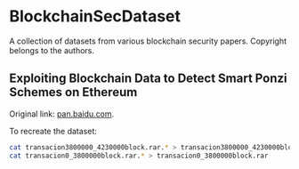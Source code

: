 # BlockchainSecDataset
A collection of datasets from various blockchain security papers. Copyright belongs to the authors.


## Exploiting Blockchain Data to Detect Smart Ponzi Schemes on Ethereum
Original link: [pan.baidu.com](https://pan.baidu.com/s/1TNBPjubIDc0GJ1kLKjiJyw).

To recreate the dataset: 
```bash
cat transacion3800000_4230000block.rar.* > transacion3800000_4230000block.rar
cat transacion0_3800000block.rar.* > transacion0_3800000block.rar
```